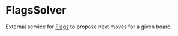 # FlagsSolver
External service for [Flags](https://github.com/marinm/flags) to propose next moves for a given board.